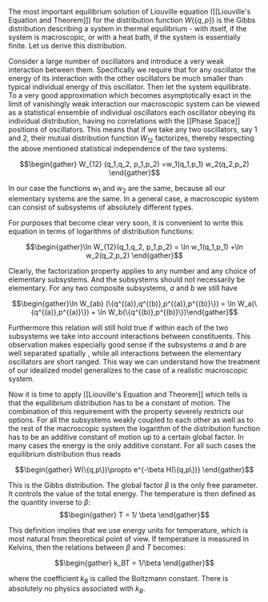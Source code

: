 The most important equilibrium solution of Liouville equation ([[Liouville's Equation and Theorem]]) for the distribution function $W(\{q,p\})$ is the Gibbs distribution describing a system in thermal equilibrium - with itself, if the system is macroscopic, or with a heat bath, if the system is essentially finite. Let us derive this distribution. 

Consider a large number of oscillators and introduce a very weak interaction between them. Specifically we require that for any oscillator the energy of its interaction with the other oscillators be much smaller than typical individual energy of this oscillator. Then let the system equilibrate. To a very good approximation which becomes asymptotically exact in the limit of vanishingly weak interaction our macroscopic system can be viewed as a statistical ensemble of individual oscillators each oscillator obeying its individual distribution, having no correlations with the [[Phase Space]] positions of oscillators. This means that if we take any two oscillators, say 1 and 2, their mutual distribution function $W_{12}$ factorizes, thereby respecting the above mentioned statistical independence of the two systems:

$$\begin{gather} W_{12} (q_1,q_2, p_1,p_2) =w_1(q_1,p_1) w_2(q_2,p_2) \end{gather}$$

In our case the functions $w_1$ and $w_2$ are the same, because all our elementary systems are the same. In a general case, a macroscopic system can consist of subsystems of absolutely different types. 

For purposes that become clear very soon, it is convenient to write this equation in terms of logarithms of distribution functions:

$$\begin{gather}\ln W_{12}(q_1,q_2, p_1,p_2) = \ln w_1(q_1,p_1) +\ln w_2(q_2,p_2)  \end{gather}$$

Clearly, the factorization property applies to any number and any choice of elementary subsystems. And the subsystems should not necessarily be elementary. For any two composite subsystems, $a$ and $b$ we still have 

$$\begin{gather}\ln W_{ab} (\{q^{(a)},q^{(b)},p^{(a)},p^{(b)}\}) = \ln W_a(\{q^{(a)},p^{(a)}\}) + \ln W_b(\{q^{(b)},p^{(b)}\})\end{gather}$$

Furthermore this relation will still hold true if within each of the two subsystems we take into account interactions between constituents. This observation makes especially good sense if the subsystems $a$ and $b$ are well separated spatially , while all interactions between the elementary oscillators are short ranged. This way we can understand how the treatment of our idealized model generalizes to the case of a realistic macroscopic system.

Now it is time to apply [[Liouville's Equation and Theorem]] which tells is that the equilibrium distribution has to be a constant of motion. The combination of this requirement with the property severely restricts our options. For all the subsystems weakly coupled to each other as well as to the rest of the macroscopic system the logarithm of the distribution function has to be an additive constant of motion up to a certain global factor. In many cases the energy is the only additive constant. For all such cases the equilibrium distribution thus reads

$$\begin{gather} W(\{q,p\})\propto e^{-\beta H(\{q,p\})} \end{gather}$$

This is the Gibbs distribution. The global factor $\beta$ is the only free parameter. It controls the value of the total energy. The temperature is then defined as the quantity inverse to $\beta$:
$$\begin{gather} T = 1/ \beta \end{gather}$$

This definition implies that we use energy units for temperature, which is most natural from theoretical point of view. If temperature is measured in Kelvins, then the relations between $\beta$ and $T$ becomes:

$$\begin{gather} k_BT = 1/\beta \end{gather}$$

where the coefficient $k_B$ is called the Boltzmann constant. There is absolutely no physics associated with $k_B$. 